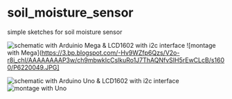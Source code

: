 # soil_moisture_sensor
simple sketches for soil moisture sensor

![schematic with Arduinio Mega & LCD1602 with i2c interface](https://1.bp.blogspot.com/-Fu1bfvTxL1A/V2uAK0X6F4I/AAAAAAAAP68/ZlAbSDUubR8OavnPDVKbOAH5UI2CaeuhgCLcB/s1600/mega_soilmoisture_lcd1602i2c.png)
![montage with Mega](https://3.bp.blogspot.com/-Hv9WZfp6Qzs/V2o-r8i_chI/AAAAAAAAP3w/ch9mbwkIcCslkuRo1J7ThAQNfvSIH5rEwCLcB/s1600/P6220049.JPG]

![schematic with Arduino Uno & LCD1602 with i2c interface](https://1.bp.blogspot.com/-j1eXlMxqKDw/V2uAqBqBrgI/AAAAAAAAP7E/xXtaWMR02qk28hm7haMQte7wl7Wq5Hz9gCLcB/s1600/uno_soilmoisture_lcd1602i2c.png)
![montage with Uno](https://4.bp.blogspot.com/-XrUoCzwyLRY/V2t3QmyFiCI/AAAAAAAAP6o/CmU_yIR1Q-8D-tpXLFFWZxgDNTrB67VKwCLcB/s1600/P6230046c.JPG)
